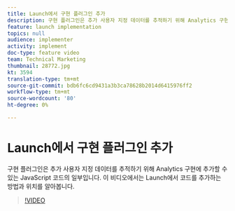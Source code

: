 ```yaml
---
title: Launch에서 구현 플러그인 추가
description: 구현 플러그인은 추가 사용자 지정 데이터를 추적하기 위해 Analytics 구현에 추가할 수 있는 JavaScript 코드의 일부입니다. 이 비디오에서는 Launch에서 코드를 추가하는 방법과 위치를 알아봅니다.
feature: launch implementation
topics: null
audience: implementer
activity: implement
doc-type: feature video
team: Technical Marketing
thumbnail: 28772.jpg
kt: 3594
translation-type: tm+mt
source-git-commit: bdb6fc6cd9431a3b3ca78628b2014d6415976ff2
workflow-type: tm+mt
source-wordcount: '80'
ht-degree: 0%

---
```



# Launch에서 구현 플러그인 추가

구현 플러그인은 추가 사용자 지정 데이터를 추적하기 위해 Analytics 구현에 추가할 수 있는 JavaScript 코드의 일부입니다. 이 비디오에서는 Launch에서 코드를 추가하는 방법과 위치를 알아봅니다.

>[!VIDEO](https://video.tv.adobe.com/v/28772/?quality=12&learn=on)
